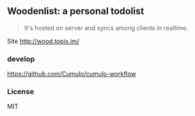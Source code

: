 
Woodenlist: a personal todolist
------

> It's hosted on server and syncs among clients in realtime.

Site http://wood.topix.im/

### develop

https://github.com/Cumulo/cumulo-workflow

### License

MIT
